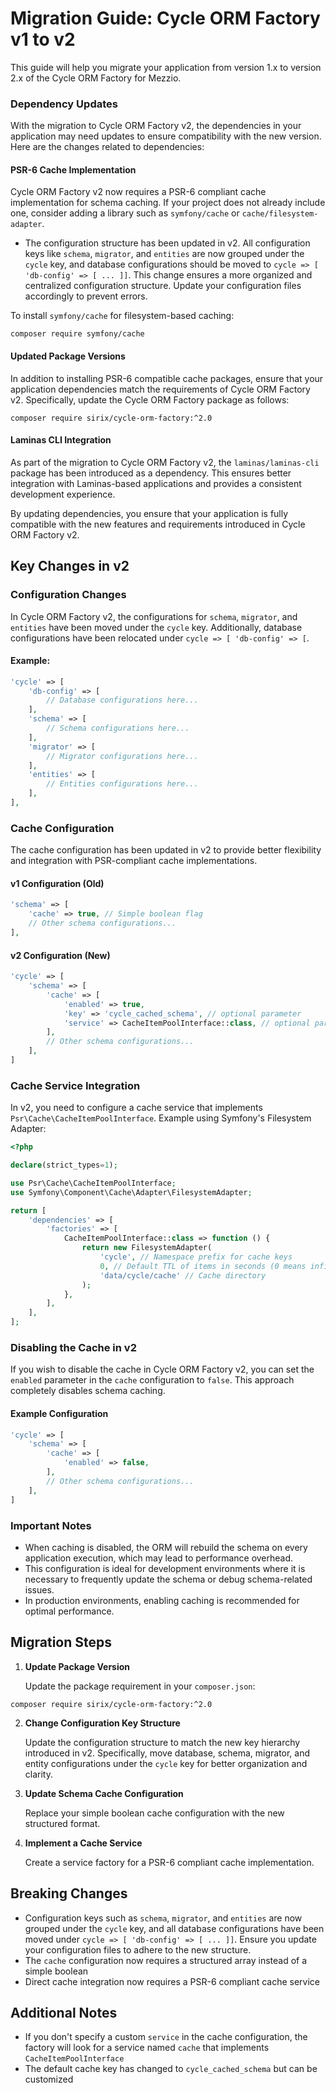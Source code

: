 # Migration Guide: Cycle ORM Factory v1 to v2

This guide will help you migrate your application from version 1.x to version 2.x of the Cycle ORM Factory for Mezzio.

### Dependency Updates

With the migration to Cycle ORM Factory v2, the dependencies in your application may need updates to ensure
compatibility with the new version. Here are the changes related to dependencies:

#### PSR-6 Cache Implementation

Cycle ORM Factory v2 now requires a PSR-6 compliant cache implementation for schema caching. If your project does not
already include one, consider adding a library such as `symfony/cache` or `cache/filesystem-adapter`.

- The configuration structure has been updated in v2. All configuration keys like `schema`, `migrator`, and `entities`
  are now grouped under the `cycle` key, and database configurations should be moved to
  `cycle => [ 'db-config' => [ ... ]]`. This change ensures a more organized and centralized configuration structure.
  Update your configuration files accordingly to prevent errors.

To install `symfony/cache` for filesystem-based caching:

```shell
composer require symfony/cache
```

#### Updated Package Versions

In addition to installing PSR-6 compatible cache packages, ensure that your application dependencies match the
requirements of Cycle ORM Factory v2. Specifically, update the Cycle ORM Factory package as follows:

```shell
composer require sirix/cycle-orm-factory:^2.0
```

#### Laminas CLI Integration

As part of the migration to Cycle ORM Factory v2, the `laminas/laminas-cli` package has been introduced as a dependency. This ensures better integration with Laminas-based applications and provides a consistent
development experience.


By updating dependencies, you ensure that your application is fully compatible with the new features and requirements
introduced in Cycle ORM Factory v2.

## Key Changes in v2

### Configuration Changes

In Cycle ORM Factory v2, the configurations for `schema`, `migrator`, and `entities` have been moved under the `cycle` key. Additionally, database configurations have been relocated under `cycle => [ 'db-config' => [`.

#### Example:

```php
'cycle' => [
    'db-config' => [
        // Database configurations here...
    ],
    'schema' => [
        // Schema configurations here...
    ],
    'migrator' => [
        // Migrator configurations here...
    ],
    'entities' => [
        // Entities configurations here...
    ],
],
```

### Cache Configuration

The cache configuration has been updated in v2 to provide better flexibility and integration with PSR-compliant cache implementations.

#### v1 Configuration (Old)

```php
'schema' => [
    'cache' => true, // Simple boolean flag
    // Other schema configurations...
],
```

#### v2 Configuration (New)

```php
'cycle' => [
    'schema' => [
        'cache' => [
            'enabled' => true,
            'key' => 'cycle_cached_schema', // optional parameter
            'service' => CacheItemPoolInterface::class, // optional parameter
        ],
        // Other schema configurations...
    ],
]
```

### Cache Service Integration

In v2, you need to configure a cache service that implements `Psr\Cache\CacheItemPoolInterface`. Example using Symfony's Filesystem Adapter:

```php
<?php

declare(strict_types=1);

use Psr\Cache\CacheItemPoolInterface;
use Symfony\Component\Cache\Adapter\FilesystemAdapter;

return [
    'dependencies' => [
        'factories' => [
            CacheItemPoolInterface::class => function () {
                return new FilesystemAdapter(
                    'cycle', // Namespace prefix for cache keys
                    0, // Default TTL of items in seconds (0 means infinite)
                    'data/cycle/cache' // Cache directory
                );
            },
        ],
    ],
];
```

### Disabling the Cache in v2

If you wish to disable the cache in Cycle ORM Factory v2, you can set the `enabled` parameter in the `cache`
configuration to `false`. This approach completely disables schema caching.

#### Example Configuration

```php
'cycle' => [
    'schema' => [
        'cache' => [
            'enabled' => false,
        ],
        // Other schema configurations...
    ],
]
```

### Important Notes

- When caching is disabled, the ORM will rebuild the schema on every application execution, which may lead to
  performance overhead.
- This configuration is ideal for development environments where it is necessary to frequently update the schema or
  debug schema-related issues.
- In production environments, enabling caching is recommended for optimal performance.

## Migration Steps

1. **Update Package Version**

   Update the package requirement in your `composer.json`:

```shell script
composer require sirix/cycle-orm-factory:^2.0
```

2. **Change Configuration Key Structure**

   Update the configuration structure to match the new key hierarchy introduced in v2. Specifically, move database,
   schema, migrator, and entity configurations under the `cycle` key for better organization and clarity.

3. **Update Schema Cache Configuration**

   Replace your simple boolean cache configuration with the new structured format.

4. **Implement a Cache Service**

   Create a service factory for a PSR-6 compliant cache implementation.


## Breaking Changes

- Configuration keys such as `schema`, `migrator`, and `entities` are now grouped under the `cycle` key, and all
  database configurations have been moved under `cycle => [ 'db-config' => [ ... ]]`. Ensure you update your
  configuration files to adhere to the new structure.
- The `cache` configuration now requires a structured array instead of a simple boolean
- Direct cache integration now requires a PSR-6 compliant cache service

## Additional Notes

- If you don't specify a custom `service` in the cache configuration, the factory will look for a service named `cache` that implements `CacheItemPoolInterface`
- The default cache key has changed to `cycle_cached_schema` but can be customized

